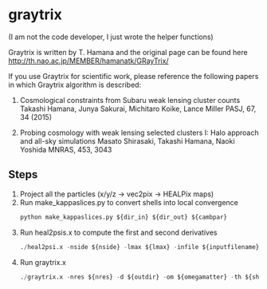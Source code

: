 # graytrix
(I am not the code developer, I just wrote the helper functions)

Graytrix is written by T. Hamana and the original page can be found here http://th.nao.ac.jp/MEMBER/hamanatk/GRayTrix/

If you use Graytrix for scientific work, please reference the following papers in which Graytrix algorithm is described:

1. Cosmological constraints from Subaru weak lensing cluster counts
Takashi Hamana, Junya Sakurai, Michitaro Koike, Lance Miller
PASJ, 67, 34 (2015)

2. Probing cosmology with weak lensing selected clusters I: Halo approach and all-sky simulations
Masato Shirasaki, Takashi Hamana, Naoki Yoshida
MNRAS, 453, 3043


Steps
--------
1. Project all the particles (x/y/z -> vec2pix -> HEALPix maps)
2. Run make_kappaslices.py to convert shells into local convergence<br>
   ```python
   python make_kappaslices.py ${dir_in} ${dir_out} ${cambpar}
   ```
3. Run heal2psis.x to compute the first and second derivatives<br>
   ```python
   ./heal2psi.x -nside ${nside} -lmax ${lmax} -infile ${inputfilename} -outfile ${outputfile}```
4. Run graytrix.x
   ```python
   ./graytrix.x -nres ${nres} -d ${outdir} -om ${omegamatter} -th ${shellwidth} -nt ${OMP_NUM_THREADS} -f ${prefix} < infile
   ```
